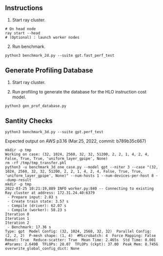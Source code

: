 ## Instructions

1. Start ray cluster.
```
# On head node
ray start --head
# (Optional) : launch worker nodes
```

2. Run benchmark.
```
python3 benchmark_2d.py --suite gpt.fast_perf_test
```

## Generate Profiling Database
1. Start ray cluster.

2. Run profiling to generate the database for the HLO instruction cost model.
```
python3 gen_prof_database.py
```


## Santity Checks

```
python3 benchmark_3d.py --suite gpt.perf_test
```

Expected output on AWS p3.16 (Mar.25, 2022, commit: b789b35c667)
```
mkdir -p tmp
Working on case: (32, 1024, 2560, 32, 32, 51200, 2, 2, 1, 4, 2, 4, False, True, True, 'uniform_layer_gpipe', None)
rm -rf /tmp/tmp_transfer.pkl
python3 -u benchmark_3d_one_case.py --model gpt --niter 3 --case "(32, 1024, 2560, 32, 32, 51200, 2, 2, 1, 4, 2, 4, False, True, True, 'uniform_layer_gpipe', None)" --num-hosts 1 --num-devices-per-host 8 --dump-result
mkdir -p tmp
2022-03-25 10:21:19,889 INFO worker.py:840 -- Connecting to existing Ray cluster at address: 172.31.24.40:6379
 - Prepare input: 2.83 s
 - Create train state: 3.57 s
 - Compile (driver): 62.07 s
 - Compile (worker): 58.23 s
Iteration 0
Iteration 1
Iteration 2
 - Benchmark: 17.36 s
Type: gpt  Model Config: (32, 1024, 2560, 32, 32)  Parallel Config: (2, 2, 2)  P-mesh shape: (1, 4)  #Microbatch: 4  Force Mapping: False  Remat: True  Reduce-scatter: True  Mean Time: 2.465s  Std Time: 0.001  #Params: 2.649B  TFLOPs: 28.07  TFLOPs (ckpt): 37.00  Peak Mem: 8.745G  overwrite_global_config_dict: None
```

